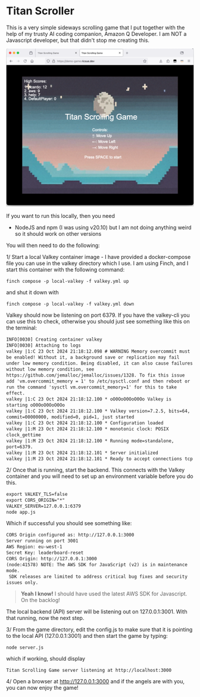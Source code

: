 # Titan Scroller

This is a very simple sideways scrolling game that I put together with the help of my trusty AI coding companion, Amazon Q Developer. I am NOT a Javascript developer, but that didn't stop me creating this.

![Demo screenshot of the Titan Scroller game](images/q-game-in-the-cloud.png)

If you want to run this locally, then you need

* NodeJS and npm (I was using v20.10) but I am not doing anything weird so it should work on other versions

You will then need to do the following:

1/ Start a local Valkey container image - I have provided a docker-compose file you can use in the valkey directory which I use. I am using Finch, and I start this container with the following command:

```
finch compose -p local-valkey -f valkey.yml up
```

and shut it down with

```
finch compose -p local-valkey -f valkey.yml down
```

Valkey should now be listening on port 6379. If you have the valkey-cli you can use this to check, otherwise you should just see something like this on the terminal:

```
INFO[0030] Creating container valkey                    
INFO[0030] Attaching to logs                            
valkey |1:C 23 Oct 2024 21:18:12.098 # WARNING Memory overcommit must be enabled! Without it, a background save or replication may fail under low memory condition. Being disabled, it can also cause failures without low memory condition, see https://github.com/jemalloc/jemalloc/issues/1328. To fix this issue add 'vm.overcommit_memory = 1' to /etc/sysctl.conf and then reboot or run the command 'sysctl vm.overcommit_memory=1' for this to take effect.
valkey |1:C 23 Oct 2024 21:18:12.100 * oO0OoO0OoO0Oo Valkey is starting oO0OoO0OoO0Oo
valkey |1:C 23 Oct 2024 21:18:12.100 * Valkey version=7.2.5, bits=64, commit=00000000, modified=0, pid=1, just started
valkey |1:C 23 Oct 2024 21:18:12.100 * Configuration loaded
valkey |1:M 23 Oct 2024 21:18:12.100 * monotonic clock: POSIX clock_gettime
valkey |1:M 23 Oct 2024 21:18:12.100 * Running mode=standalone, port=6379.
valkey |1:M 23 Oct 2024 21:18:12.101 * Server initialized
valkey |1:M 23 Oct 2024 21:18:12.101 * Ready to accept connections tcp
```

2/ Once that is running, start the backend. This connects with the Valkey container and you will need to set up an environment variable before you do this.

```
export VALKEY_TLS=false
export CORS_ORIGIN="*"
VALKEY_SERVER=127.0.0.1:6379
node app.js
```

Which if successful you should see something like:

```
CORS Origin configured as: http://127.0.0.1:3000
Server running on port 3001
AWS Region: eu-west-1
Secret Key: leaderboard-reset
CORS Origin: http://127.0.0.1:3000
(node:41578) NOTE: The AWS SDK for JavaScript (v2) is in maintenance mode.
 SDK releases are limited to address critical bug fixes and security issues only.
```

> **Yeah I know!** I should have used the latest AWS SDK for Javascript. On the backlog!

The local backend (API) server will be listening out on 127.0.0.1:3001. With that running, now the next step.

3/ From the game directory, edit the config.js to make sure that it is pointing to the local API (127.0.0.1:3001) and then start the game by typing:

```
node server.js
```
which if working, should display

```
Titan Scrolling Game server listening at http://localhost:3000
```

4/ Open a browser at http://127.0.0.1:3000 and if the angels are with you, you can now enjoy the game!